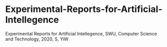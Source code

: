 # Experimental-Reports-for-Artificial-Intellegence
Experimental Reports for Artificial Intellegence,
SWU,
Computer Science and Technology,
2020,
S, YiW

